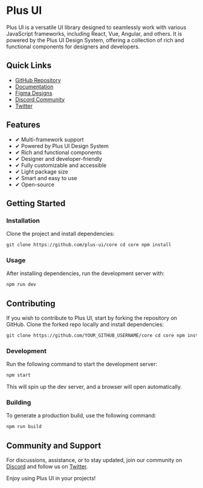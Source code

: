 # Plus UI

Plus UI is a versatile UI library designed to seamlessly work with various JavaScript frameworks, including React, Vue, Angular, and others. It is powered by the Plus UI Design System, offering a collection of rich and functional components for designers and developers.

## Quick Links

- [GitHub Repository](https://github.com/plus-ui/core)
- [Documentation](https://docs.plusui.com/)
- [Figma Designs](https://www.figma.com/@plusui)
- [Discord Community](https://discord.gg/QhXfSnze)
- [Twitter](https://twitter.com/PlusUI_Official)

## Features

- ✔ Multi-framework support
- ✔ Powered by Plus UI Design System
- ✔ Rich and functional components
- ✔ Designer and developer-friendly
- ✔ Fully customizable and accessible
- ✔ Light package size
- ✔ Smart and easy to use
- ✔ Open-source

## Getting Started

### Installation

Clone the project and install dependencies:

```html
git clone https://github.com/plus-ui/core cd core npm install
```

### Usage

After installing dependencies, run the development server with:

```html
npm run dev
```

## Contributing

If you wish to contribute to Plus UI, start by forking the repository on GitHub. Clone the forked repo locally and install dependencies:

```html
git clone https://github.com/YOUR_GITHUB_USERNAME/core cd core npm install
```

### Development

Run the following command to start the development server:

```html
npm start
```

This will spin up the dev server, and a browser will open automatically.

### Building

To generate a production build, use the following command:

```html
npm run build
```

## Community and Support

For discussions, assistance, or to stay updated, join our community on [Discord](https://discord.gg/QhXfSnze) and follow us on [Twitter](https://twitter.com/PlusUI_Official).

Enjoy using Plus UI in your projects!
